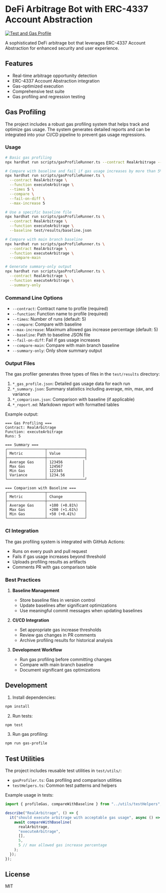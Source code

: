 # DeFi Arbitrage Bot with ERC-4337 Account Abstraction

[![Test and Gas Profile](https://github.com/yourusername/defi-arbitrage-bot/actions/workflows/test.yml/badge.svg)](https://github.com/yourusername/defi-arbitrage-bot/actions/workflows/test.yml)

A sophisticated DeFi arbitrage bot that leverages ERC-4337 Account Abstraction for enhanced security and user experience.

## Features

- Real-time arbitrage opportunity detection
- ERC-4337 Account Abstraction integration
- Gas-optimized execution
- Comprehensive test suite
- Gas profiling and regression testing

## Gas Profiling

The project includes a robust gas profiling system that helps track and optimize gas usage. The system generates detailed reports and can be integrated into your CI/CD pipeline to prevent gas usage regressions.

### Usage

```bash
# Basic gas profiling
npx hardhat run scripts/gasProfileRunner.ts --contract RealArbitrage --function executeArbitrage --times 5

# Compare with baseline and fail if gas usage increases by more than 5%
npx hardhat run scripts/gasProfileRunner.ts \
  --contract RealArbitrage \
  --function executeArbitrage \
  --times 5 \
  --compare \
  --fail-on-diff \
  --max-increase 5

# Use a specific baseline file
npx hardhat run scripts/gasProfileRunner.ts \
  --contract RealArbitrage \
  --function executeArbitrage \
  --baseline test/results/baseline.json

# Compare with main branch baseline
npx hardhat run scripts/gasProfileRunner.ts \
  --contract RealArbitrage \
  --function executeArbitrage \
  --compare-main

# Generate summary-only output
npx hardhat run scripts/gasProfileRunner.ts \
  --contract RealArbitrage \
  --function executeArbitrage \
  --summary-only
```

### Command Line Options

- `--contract`: Contract name to profile (required)
- `--function`: Function name to profile (required)
- `--times`: Number of runs (default: 5)
- `--compare`: Compare with baseline
- `--max-increase`: Maximum allowed gas increase percentage (default: 5)
- `--baseline`: Path to baseline JSON file
- `--fail-on-diff`: Fail if gas usage increases
- `--compare-main`: Compare with main branch baseline
- `--summary-only`: Only show summary output

### Output Files

The gas profiler generates three types of files in the `test/results` directory:

1. `*_gas_profile.json`: Detailed gas usage data for each run
2. `*_summary.json`: Summary statistics including average, min, max, and variance
3. `*_comparison.json`: Comparison with baseline (if applicable)
4. `*_report.md`: Markdown report with formatted tables

Example output:
```
=== Gas Profiling ===
Contract: RealArbitrage
Function: executeArbitrage
Runs: 5

=== Summary ===
┌─────────────────┬─────────────────┐
│ Metric          │ Value           │
├─────────────────┼─────────────────┤
│ Average Gas     │ 123456         │
│ Max Gas         │ 124567         │
│ Min Gas         │ 122345         │
│ Variance        │ 1234.56        │
└─────────────────┴─────────────────┘

=== Comparison with Baseline ===
┌─────────────────┬─────────────────┐
│ Metric          │ Change          │
├─────────────────┼─────────────────┤
│ Average Gas     │ +100 (+0.81%)   │
│ Max Gas         │ +200 (+1.61%)   │
│ Min Gas         │ +50 (+0.41%)    │
└─────────────────┴─────────────────┘
```

### CI Integration

The gas profiling system is integrated with GitHub Actions:
- Runs on every push and pull request
- Fails if gas usage increases beyond threshold
- Uploads profiling results as artifacts
- Comments PR with gas comparison table

### Best Practices

1. **Baseline Management**
   - Store baseline files in version control
   - Update baselines after significant optimizations
   - Use meaningful commit messages when updating baselines

2. **CI/CD Integration**
   - Set appropriate gas increase thresholds
   - Review gas changes in PR comments
   - Archive profiling results for historical analysis

3. **Development Workflow**
   - Run gas profiling before committing changes
   - Compare with main branch baseline
   - Document significant gas optimizations

## Development

1. Install dependencies:
```bash
npm install
```

2. Run tests:
```bash
npm test
```

3. Run gas profiling:
```bash
npm run gas-profile
```

## Test Utilities

The project includes reusable test utilities in `test/utils/`:

- `gasProfiler.ts`: Gas profiling and comparison utilities
- `testHelpers.ts`: Common test patterns and helpers

Example usage in tests:

```typescript
import { profileGas, compareWithBaseline } from "../utils/testHelpers";

describe("RealArbitrage", () => {
  it("should execute arbitrage with acceptable gas usage", async () => {
    await compareWithBaseline(
      realArbitrage,
      "executeArbitrage",
      [],
      5,
      5 // max allowed gas increase percentage
    );
  });
});
```

## License

MIT
